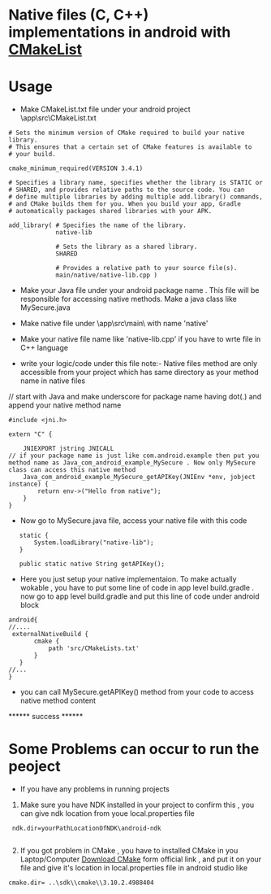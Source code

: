 # Native files (C, C++) implementations in android with [CMakeList](https://developer.android.com/ndk/guides/cmake)


# Usage

* Make CMakeList.txt file under your android project \app\src\CMakeList.txt 

```
# Sets the minimum version of CMake required to build your native library.
# This ensures that a certain set of CMake features is available to
# your build.

cmake_minimum_required(VERSION 3.4.1)

# Specifies a library name, specifies whether the library is STATIC or
# SHARED, and provides relative paths to the source code. You can
# define multiple libraries by adding multiple add.library() commands,
# and CMake builds them for you. When you build your app, Gradle
# automatically packages shared libraries with your APK.

add_library( # Specifies the name of the library.
             native-lib

             # Sets the library as a shared library.
             SHARED

             # Provides a relative path to your source file(s).
             main/native/native-lib.cpp )
```
* Make your Java file under your android package name . This file will be responsible for accessing native methods. Make a java class like MySecure.java 

* Make native file under \app\src\main\ with name 'native'	
* Make your native file name like 'native-lib.cpp' if you have to wrte file in C++ language 
* write your logic/code under this file 
 note:- Native files method are only accessible from your project which has same directory as your method name in native files 
 
// start with Java and make underscore for package name having dot(.) and append your native method name 
```
#include <jni.h>

extern "C" {

    JNIEXPORT jstring JNICALL
// if your package name is just like com.android.example then put you method name as Java_com_android_example_MySecure . Now only MySecure class can access this native method
    Java_com_android_example_MySecure_getAPIKey(JNIEnv *env, jobject instance) {
        return env->("Hello from native");
    }
}
```
* Now go to MySecure.java file, access your native file with this code 

 ```
    static {
        System.loadLibrary("native-lib");
    }

    public static native String getAPIKey();
 ```
 
 * Here you just setup your native implementaion. To make actually wokable , you have to put some line of code in app level build.gradle . now go to app level build.gradle and 
 put this line of code under android block
 ```
 android{
 //....
  externalNativeBuild {
        cmake {
            path 'src/CMakeLists.txt'
        }
    }
//...
 }
 ```
 
* you can call MySecure.getAPIKey() method from your code to access native method content 

****** success ******

# Some Problems can occur to run the peoject 

* If you have any problems in running projects 

1. Make sure you have NDK installed in your project 
  to confirm this , you can give ndk location from youe local.properties file 
 ```
  ndk.dir=yourPathLocationOfNDK\android-ndk
  
 ```
2. If you got problem in CMake , you have to installed CMake in you Laptop/Computer 
[Download CMake](https://cmake.org/download/) form official link , and put it on your file and give it's location in local.properties file in android studio like

 ```
 cmake.dir= ..\sdk\\cmake\\3.10.2.4988404
 ```
 



